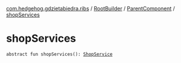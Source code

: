 [com.hedgehog.gdzietabiedra.ribs](../../index.md) / [RootBuilder](../index.md) / [ParentComponent](index.md) / [shopServices](./shop-services.md)

# shopServices

`abstract fun shopServices(): `[`ShopService`](../../../com.hedgehog.gdzietabiedra.appservice/-shop-service/index.md)